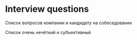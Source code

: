 # Interview questions
Список вопросов компании и кандидату на собеседовании

Список очень нечёткий и субъективный
